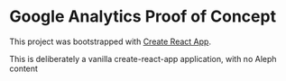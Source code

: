 # Google Analytics Proof of Concept

This project was bootstrapped with [Create React App](https://github.com/facebook/create-react-app).

This is deliberately a vanilla create-react-app application, with no Aleph content
